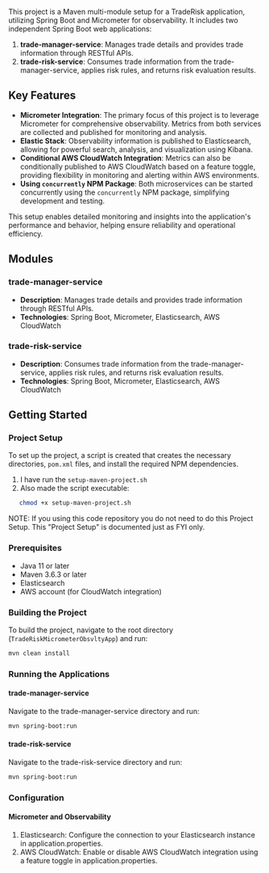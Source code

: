This project is a Maven multi-module setup for a TradeRisk application, utilizing Spring Boot and Micrometer for observability. It includes two independent Spring Boot web applications:

1. **trade-manager-service**: Manages trade details and provides trade information through RESTful APIs.
2. **trade-risk-service**: Consumes trade information from the trade-manager-service, applies risk rules, and returns risk evaluation results.

## Key Features

- **Micrometer Integration**: The primary focus of this project is to leverage Micrometer for comprehensive observability. Metrics from both services are collected and published for monitoring and analysis.
- **Elastic Stack**: Observability information is published to Elasticsearch, allowing for powerful search, analysis, and visualization using Kibana.
- **Conditional AWS CloudWatch Integration**: Metrics can also be conditionally published to AWS CloudWatch based on a feature toggle, providing flexibility in monitoring and alerting within AWS environments.
- **Using `concurrently` NPM Package**: Both microservices can be started concurrently using the `concurrently` NPM package, simplifying development and testing.

This setup enables detailed monitoring and insights into the application's performance and behavior, helping ensure reliability and operational efficiency.

## Modules

### trade-manager-service

- **Description**: Manages trade details and provides trade information through RESTful APIs.
- **Technologies**: Spring Boot, Micrometer, Elasticsearch, AWS CloudWatch

### trade-risk-service

- **Description**: Consumes trade information from the trade-manager-service, applies risk rules, and returns risk evaluation results.
- **Technologies**: Spring Boot, Micrometer, Elasticsearch, AWS CloudWatch

## Getting Started

### Project Setup

To set up the project, a script is created that creates the necessary directories, `pom.xml` files, and install the required NPM dependencies.

1. I have run the  `setup-maven-project.sh`
2. Also made the script executable:

```sh
   chmod +x setup-maven-project.sh
```

NOTE: If you using this code repository you do not need to do this Project Setup. This "Project Setup" is documented just as FYI only.

### Prerequisites

- Java 11 or later
- Maven 3.6.3 or later
- Elasticsearch
- AWS account (for CloudWatch integration)

### Building the Project

To build the project, navigate to the root directory (`TradeRiskMicrometerObsvltyApp`) and run:

```sh
mvn clean install
```

### Running the Applications

#### trade-manager-service
Navigate to the trade-manager-service directory and run:

```sh
mvn spring-boot:run
```
#### trade-risk-service
Navigate to the trade-risk-service directory and run:

```sh
mvn spring-boot:run
```

### Configuration
#### Micrometer and Observability
1. Elasticsearch: Configure the connection to your Elasticsearch instance in application.properties.
2. AWS CloudWatch: Enable or disable AWS CloudWatch integration using a feature toggle in application.properties.

